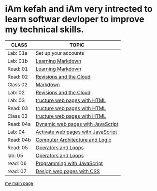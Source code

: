 
# iAm kefah and  iAm very intrected to learn softwar devloper to improve my technical skills.




CLASS  | TOPIC
------------ | -------------
Lab: 01a | Set up your accounts | 
Lab: 01b | [Learning Markdown ](https://kefahmomani.github.io/reading-note/) 
Read: 01 | [Learning Markdown ](https://kefahmomani.github.io/reading-note/) 
Read: 02 | [Revisions and the Cloud ](https://kefahmomani.github.io/reading-note/read2)
Class 02 | [Markdown  ](https://kefahmomani.github.io/reading-note/)
Lab: 02 | [Revisions and the Cloud  ](https://kefahmomani.github.io/reading-note/)
Lab: 03 | [tructure web pages with HTML ](https://new-project.kefahjordan.repl.co/) 
Read: 03  | [tructure web pages with HTML ](https://kefahmomani.github.io/reading-note/readme-class03) 
Class 03  | [tructure web pages with HTML ](https://kefahmomani.github.io/reading-note/)
Read: 04a  | [Dynamic web pages with JavaScript ](https://kefahmomani.github.io/reading-note/read04)
Lab: 04   | [Activate web pages with JavaScript ](https://kefahmomani.github.io/new-project/)
Read: 04b  | [Computer Architecture and Logic](https://kefahmomani.github.io/reading-note/read04b)
Read: 05  | [Operators and Loops](https://kefahmomani.github.io/reading-note.md/read05)
lab:  05  | [Operators and Loops](https://kefahmomani.github.io/new-project/)
read:  06  | [ Programming with JavaScript](https://kefahmomani.github.io/reading-note/read06)
read:  07  | [Design web pages with CSS](https://kefahmomani.github.io/reading-note/read07)









[my main page ](https://kefahmomani.github.io/reading-note/) 




